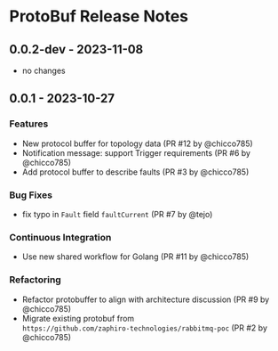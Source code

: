 # ProtoBuf Release Notes

## 0.0.2-dev - 2023-11-08

- no changes

## 0.0.1 - 2023-10-27

### Features

- New protocol buffer for topology data (PR #12 by @chicco785)
- Notification message: support Trigger requirements (PR #6 by @chicco785)
- Add protocol buffer to describe faults (PR #3 by @chicco785)

### Bug Fixes

- fix typo in `Fault` field `faultCurrent` (PR #7 by @tejo)

### Continuous Integration

- Use new shared workflow for Golang (PR #11 by @chicco785)

### Refactoring

- Refactor protobuffer to align with architecture discussion (PR #9 by  
  @chicco785)
- Migrate existing protobuf from  
  `https://github.com/zaphiro-technologies/rabbitmq-poc` (PR #2 by @chicco785)
